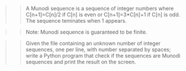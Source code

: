 >> A Munodi sequence is a sequence of integer numbers  where C[n+1]=C[n]/2 if C[n] is even or C[n+1]=3*C[n]+1  if C[n] is odd. The sequence teminates when 1 appears.

>> Note: Munodi sequence is guaranteed to be finite.

>> Given the file containing an unknown number of integer sequences, one per line, with number separated by spaces; write a Python program that check if the sequences are Munodi sequences and print the result on the screen.
